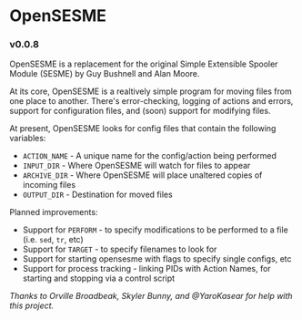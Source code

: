 # OpenSESME
### v0.0.8

OpenSESME is a replacement for the original Simple Extensible Spooler Module (SESME) by Guy Bushnell and Alan Moore.

At its core, OpenSESME is a realtively simple program for moving files from one place to another. There's error-checking, logging of actions and errors, support for configuration files, and (soon) support for modifying files.

At present, OpenSESME looks for config files that contain the following variables:

- `ACTION_NAME` - A unique name for the config/action being performed
- `INPUT_DIR` - Where OpenSESME will watch for files to appear
- `ARCHIVE_DIR` - Where OpenSESME will place unaltered copies of incoming files
- `OUTPUT_DIR` - Destination for moved files

Planned improvements: 
- Support for `PERFORM` - to specify modifications to be performed to a file (i.e. `sed`, `tr`, etc)
- Support for `TARGET` - to specify filenames to look for
- Support for starting opensesme with flags to specify single configs, etc
- Support for process tracking - linking PIDs with Action Names, for starting and stopping via a control script

*Thanks to Orville Broadbeak, Skyler Bunny, and @YaroKasear for help with this project.*
